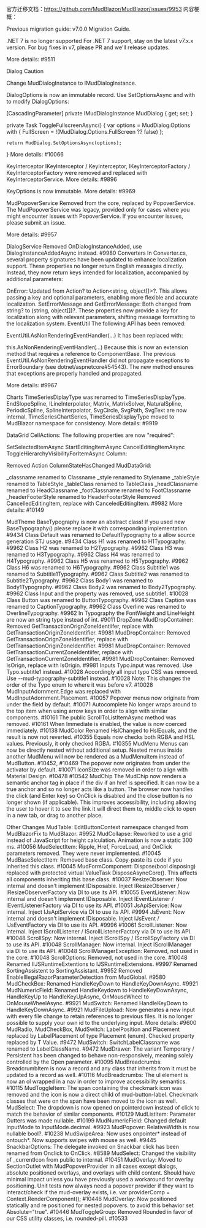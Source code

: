 
官方迁移文档：https://github.com/MudBlazor/MudBlazor/issues/9953
内容梗概：

Previous migration guide: v7.0.0 Migration Guide.

.NET 7 is no longer supported
For .NET 7 support, stay on the latest v7.x.x version. For bug fixes in v7, please PR and we'll release updates.

More details: #9511

Dialog
Caution

Change MudDialogInstance to IMudDialogInstance.

DialogOptions is now an immutable record. Use SetOptionsAsync and with to modify DialogOptions:

[CascadingParameter]
private IMudDialogInstance MudDialog { get; set; }

private Task ToggleFullscreenAsync()
{
    var options = MudDialog.Options with
    {
        FullScreen = !(MudDialog.Options.FullScreen ?? false)
    };

    return MudDialog.SetOptionsAsync(options);
}
More details: #10066

KeyInterceptor
IKeyInterceptor / KeyInterceptor, IKeyInterceptorFactory / KeyInterceptorFactory were removed and replaced with KeyInterceptorService. More details: #9896

KeyOptions is now immutable. More details: #9969

MudPopoverService
Removed from the core, replaced by PopoverService. The MudPopoverService was legacy, provided only for cases where you might encounter issues with PopoverService. If you encounter issues, please submit an issue.

More details: #9957

DialogService
Removed OnDialogInstanceAdded, use DialogInstanceAddedAsync instead. #9980
Converters
In Converter.cs, several property signatures have been updated to enhance localization support. These properties no longer return English messages directly. Instead, they now return keys intended for localization, accompanied by additional parameters:

OnError: Updated from Action<string>? to Action<string, object[]>?. This allows passing a key and optional parameters, enabling more flexible and accurate localization.
SetErrorMessage and GetErrorMessage: Both changed from string? to (string, object[])?. These properties now provide a key for localization along with relevant parameters, shifting message formatting to the localization system.
EventUtil
The following API has been removed:

EventUtil.AsNonRenderingEventHandler(...)
It has been replaced with:

this.AsNonRenderingEventHandler(...)
Because this is now an extension method that requires a reference to ComponentBase. The previous EventUtil.AsNonRenderingEventHandler did not propagate exceptions to ErrorBoundary (see dotnet/aspnetcore#54543). The new method ensures that exceptions are properly handled and propagated.

More details: #9967

Charts
TimeSeriesDiplayType was renamed to TimeSeriesDisplayType.
EndSlopeSpline, ILineInterpolator, Matrix, MatrixSolver, NaturalSpline, PeriodicSpline, SplineInterpolator, SvgCircle, SvgPath, SvgText are now internal.
TimeSeriesChartSeries, TimeSeriesDisplayType moved to MudBlazor namespace for consistency.
More details: #9919

DataGrid
CellActions:
The following properties are now "required":

SetSelectedItemAsync
StartEditingItemAsync
CancelEditingItemAsync
ToggleHierarchyVisibilityForItemAsync
Column:

Removed Action ColumnStateHasChanged
MudDataGrid:

_classname renamed to Classname
_style renamed to Stylename
_tableStyle renamed to TableStyle
_tableClass renamed to TableClass
_headClassname renamed to HeadClassname
_footClassname renamed to FootClassname
_headerFooterStyle renamed to HeaderFooterStyle
Removed CancelledEditingItem, replace with CanceledEditingItem. #9982
More details: #10149

MudTheme
BaseTypography is now an abstract class! If you used new BaseTypography() please replace it with corresponding implementation. #9434
Class Default was renamed to DefaultTypography to a allow source generation STJ usage. #9434
Class H1 was renamed to H1Typography. #9962
Class H2 was renamed to H2Typography. #9962
Class H3 was renamed to H3Typography. #9962
Class H4 was renamed to H4Typography. #9962
Class H5 was renamed to H5Typography. #9962
Class H6 was renamed to H6Typography. #9962
Class Subtitle1 was renamed to Subtitle1Typography. #9962
Class Subtitle2 was renamed to Subtitle2Typography. #9962
Class Body1 was renamed to Body1Typography. #9962
Class Body2 was renamed to Body2Typography. #9962
Class Input and the property was removed, use subtitle1. #10028
Class Button was renamed to ButtonTypography. #9962
Class Caption was renamed to CaptionTypography. #9962
Class Overline was renamed to OverlineTypography. #9962
In Typography the FontWeight and LineHeight are now an string type instead of int. #9011
DropZone
MudDropContainer: Removed GetTransactionOrignZoneIdentiifer, replace with GetTransactionOriginZoneIdentifier. #9981
MudDropContainer: Removed GetTransactionOrignZoneIdentifier, replace with GetTransactionOriginZoneIdentifier. #9981
MudDropContainer: Removed GetTransactionCurrentZoneIdentiifer, replace with GetTransactionCurrentZoneIdentifier. #9981
MudDropContainer: Removed IsOrign, replace with IsOrigin. #9981
Inputs
Typo.input was removed. Use Typo.subtitle1 instead. #10028
Accordingly all input typo CSS was removed. Use --mud-typography-subtitle1 instead. #10028
Note: This changes the order of the Typo enum to where it was before v7. #10028
MudInputAdornment.Edge was replaced with MudInputAdornment.Placement. #10057
Popover menus now originate from under the field by default. #10071
Autocomplete
No longer wraps around to the top item when using arrow keys in order to align with similar components. #10161
The public ScrollToListItemAsync method was removed. #10161
When Immediate is enabled, the value is now coerced immediately. #10138
MudColor
Renamed HslChanged to HslEquals, and the result is now not reverted. #10355
Equals now checks both RGBA and HSL values. Previously, it only checked RGBA. #10355
MudMenu
Menus can now be directly nested without additional setup. Nested menus inside another MudMenu will now be rendered as a MudMenuItem instead of MudButton. #10452, #10469
The popover now originates from under the activator by default. #10071
IconSize was removed in order to align with Material Design. #10478 #10542
MudChip
The MudChip now renders a semantic anchor tag in place if the div if an href is specified. It can now be a true anchor and so no longer acts like a button. The browser now handles the click (and Enter key) so OnClick is disabled and the close button is no longer shown (if applicable). This improves accessibility, including allowing the user to hover it to see the link it will direct them to, middle click to open in a new tab, or drag to another place.


Other Changes
MudTable: EditButtonContext namespace changed from MudBlazorFix to MudBlazor. #9952
MudCollapse: Reworked to use a grid instead of JavaScript for height calculation. Animation is now a static 300 ms. #10056
MudSelectItem: Ripple, Href, ForceLoad, and OnClick parameters removed. They were never implemented. #10045
MudBaseSelectItem: Removed base class. Copy-paste its code if you inherited this class. #10045
MudFormComponent: Dispose(bool disposing) replaced with protected virtual ValueTask DisposeAsyncCore(). This affects all components inheriting this base class. #10037
ResizeObserver: Now internal and doesn't implement IDisposable. Inject IResizeObserver / IResizeObserverFactory via DI to use its API. #10055
EventListener: Now internal and doesn't implement IDisposable. Inject IEventListener / IEventListenerFactory via DI to use its API. #10051
JsApiService: Now internal. Inject IJsApiService via DI to use its API. #9994
JsEvent: Now internal and doesn't implement IDisposable. Inject IJsEvent / IJsEventFactory via DI to use its API. #9996 #10061
ScrollListener: Now internal. Inject IScrollListener / IScrollListenerFactory via DI to use its API. #10048
ScrollSpy: Now internal. Inject IScrollSpy / IScrollSpyFactory via DI to use its API. #10048
ScrollManager: Now internal. Inject IScrollManager via DI to use its API. #10048
ScrollManagerException: Removed, not used in the core. #10048
ScrollOptions: Removed, not used in the core. #10048
Renamed IIJSRuntimeExtentions to IJSRuntimeExtensions. #9997
Renamed SortingAssistent to SortingAssistant. #9952
Removed EnableIllegalRazorParameterDetection from MudGlobal. #9580
MudCheckBox: Renamed HandleKeyDown to HandleKeyDownAsync. #9921
MudNumericField: Renamed HandleKeydown to HandleKeyDownAsync, HandleKeyUp to HandleKeyUpAsync, OnMouseWheel to OnMouseWheelAsync. #9921
MudSwitch: Renamed HandleKeyDown to HandleKeyDownAsync. #9921
MudFileUpload: Now generates a new input with every file change to retain references to previous files. It is no longer possible to supply your own id to the underlying input. More details: #9600
MudRadio, MudCheckBox, MudSwitch: LabelPosition and Placement replaced by LabelPlacement of type Placement (enum). Checked property replaced by T Value. #9472
MudSwitch: SwitchLabelClassname was renamed to LabelClassName. #9472
MudDrawer: The variant Temporary / Persistent has been changed to behave non-responsively, meaning solely controlled by the Open parameter. #10095
MudBreadcrumbs: BreadcrumbItem is now a record and any class that inherits from it must be updated to a record as well. #10116
MudBreadcrumbs: The ul element is now an ol wrapped in a nav in order to improve accessibility semantics. #10115
MudToggleItem: The span containing the checkmark icon was removed and the icon is now a direct child of mud-button-label. Checkmark classes that were on the span have been moved to the icon as well.
MudSelect: The dropdown is now opened on pointerdown instead of click to match the behavior of similar components. #10129
MudListItem: Parameter Gutters was made nullable. #10199
MudNumericField: Changed default InputMode to InputMode.decimal. #9923
MudPopover: RelativeWidth is now nullable bool?. #10238
MudSwipeArea: Now uses onpointer* instead of ontouch*. Now supports swipes with mouse as well. #9445
SnackbarOptions: The delegate invoked on Snackbar click has been renamed from Onclick to OnClick. #8589
MudSelect: Changed the visibility of _currentIcon from public to internal. #10451
MudOverlay: Moved to SectionOutlet with MudPopoverProvider in all cases except dialogs, absolute positioned overlays, and overlays with child content. Should have minimal impact unless you have previously used a workaround for overlay positioning. Unit tests now always need a popover provider if they want to interact/check if the mud-overlay exists,
i.e. var providerComp = Context.RenderComponent<MudPopoverProvider>(); #10446
MudOverlay: Now positioned statically and re positioned for nested popovers. to avoid this behavior set Absolute="true". #10446
MudToggleGroup: Removed Rounded in favor of our CSS utility classes, i.e. rounded-pill. #10533